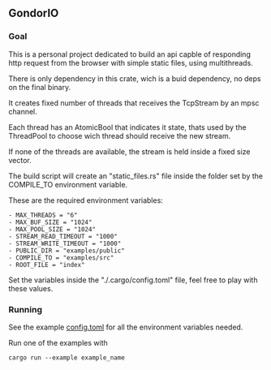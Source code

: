 ## GondorIO

### Goal

This is a personal project dedicated to build an api capble of responding http request from the browser with simple static files, using multithreads.

There is only dependency in this crate, wich is a buid dependency, no deps on the final binary.

It creates fixed number of threads that receives the TcpStream by an mpsc channel.

Each thread has an AtomicBool that indicates it state, thats used by the ThreadPool to choose wich thread should receive the new stream.

If none of the threads are available, the stream is held inside a fixed size vector.

The build script will create an "static_files.rs" file inside the folder set by the COMPILE_TO environment variable.

These are the required environment variables:

    - MAX_THREADS = "6"
    - MAX_BUF_SIZE = "1024"
    - MAX_POOL_SIZE = "1024"
    - STREAM_READ_TIMEOUT = "1000"
    - STREAM_WRITE_TIMEOUT = "1000"
    - PUBLIC_DIR = "examples/public"
    - COMPILE_TO = "examples/src"
    - ROOT_FILE = "index"

Set the variables inside the "./.cargo/config.toml" file, feel free to play with these values.

### Running

See the example [config.toml](./.cargo/config.toml) for all the environment variables needed.

Run one of the examples with

    cargo run --example example_name